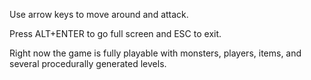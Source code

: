 Use arrow keys to move around and attack.

Press ALT+ENTER to go full screen and ESC to exit.

Right now the game is fully playable with monsters, players, items, and several procedurally generated levels.